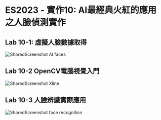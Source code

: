 # ES2023 - 實作10: AI最經典火紅的應用之人臉偵測實作
## Lab 10-1: 虛擬人臉數據取得
![SharedScreenshot AI faces](https://github.com/Wesley-11/ES-FALL2023/assets/144580707/1c454683-a575-4985-9ff6-b2404ba3d54c)

## Lab 10-2 OpenCV電腦視覺入門
![SharedScreenshot Xline](https://github.com/Wesley-11/ES-FALL2023/assets/144580707/a32f5f16-c0cd-409b-91f6-fe0652bca8f8)

## Lab 10-3 人臉辨識實際應用
![SharedScreenshot face recognition](https://github.com/Wesley-11/ES-FALL2023/assets/144580707/952536fe-7ce7-4b0d-8785-d1223d33a4e3)
